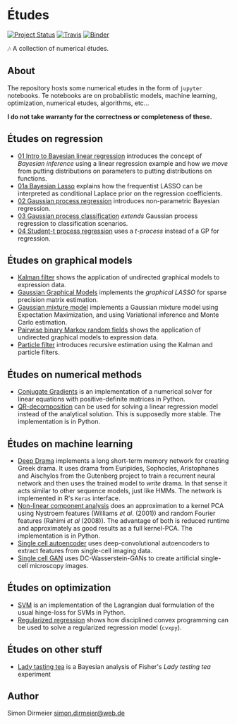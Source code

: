 # Études

[![Project Status](http://www.repostatus.org/badges/latest/wip.svg)](http://www.repostatus.org/#wip)
[![Travis](https://travis-ci.org/dirmeier/etudes.svg?branch=master)](https://travis-ci.org/dirmeier/etudes)
[![Binder](https://mybinder.org/badge.svg)](https://mybinder.org/v2/gh/dirmeier/etudes/master)

:notes: A collection of numerical études.

## About

The repository hosts some numerical etudes in the form of `jupyter` notebooks.
Te notebooks are on probabilistic models, machine learning, optimization, numerical etudes, algorithms, etc...

**I do not take warranty for the correctness or completeness of these.**

## Études on regression

- [01 Intro to Bayesian linear regression](https://nbviewer.jupyter.org/github/dirmeier/etudes/blob/master/bayesian_regression.ipynb) introduces the concept of *Bayesian inference* using a linear regression example and how we *move* from putting distributions on parameters to putting distributions on functions.
- [01a Bayesian Lasso](https://nbviewer.jupyter.org/github/dirmeier/etudes/blob/master/bayesian_lasso.ipynb) explains how the frequentist LASSO can be interpreted as conditional Laplace prior on the regression coefficients.
- [02 Gaussian process regression](https://nbviewer.jupyter.org/github/dirmeier/etudes/blob/master/gaussian_process_regression.ipynb) introduces non-parametric Bayesian regression.
- [03 Gaussian process classification](https://nbviewer.jupyter.org/github/dirmeier/etudes/blob/master/gaussian_process_classification.ipynb) *extends* Gaussian process regression to classification scenarios.
- [04 Student-t process regression](https://nbviewer.jupyter.org/github/dirmeier/probabilistic-modelling-notebooks/blob/master/t_process_regression.ipynb) uses a *t-process* instead of a GP for regression.

## Études on graphical models

- [Kalman  filter](https://nbviewer.jupyter.org/github/dirmeier/etudes/blob/master/extended_kalman_filter.ipynb) shows the application of undirected graphical models to expression data.
- [Gaussian Graphical Models](https://nbviewer.jupyter.org/github/dirmeier/etudes/blob/master/gaussian_graphical_models.ipynb) implements the *graphical LASSO* for sparse precision matrix estimation.
- [Gaussian mixture model](https://nbviewer.jupyter.org/github/dirmeier/etudes/blob/master/gaussian_mixture_model.ipynb) implements a Gaussian mixture model using Expectation Maximization, and using Variational inference and Monte Carlo estimation.
- [Pairwise binary Markov random fields](https://nbviewer.jupyter.org/github/dirmeier/etudes/blob/master/pb-mrf.ipynb) shows the application of undirected graphical models to expression data.
- [Particle filter](https://nbviewer.jupyter.org/github/dirmeier/etudes/blob/master/particle_filter.ipynb) introduces recursive estimation using the Kalman and particle filters.

## Études on numerical methods

- [Conjugate Gradients](https://nbviewer.jupyter.org/github/dirmeier/etudes/blob/master/conjugate_gradients.ipynb) is an implementation of a numerical solver for linear equations with positive-definite matrices in Python.
- [QR-decomposition](https://nbviewer.jupyter.org/github/dirmeier/etudes/blob/master/qr_decomposition.ipynb) can be used for solving a linear regression model instead of the analytical solution. This is supposedly more stable. The implementation is in Python.

## Études on machine learning

- [Deep Drama](https://nbviewer.jupyter.org/github/dirmeier/etudes/blob/master/deep_drama.ipynb) implements a long short-term memory network for creating Greek drama. It uses drama from Euripides, Sophocles, Aristophanes and
 Aischylos from the Gutenberg project to train a recurrent neural network and then uses the trained model to *write* drama. In that sense it acts similar to other sequence models, just like HMMs. The network is implemented in R's `Keras` interface.
- [Non-linear component analysis](https://nbviewer.jupyter.org/github/dirmeier/etudes/blob/master/non_linear_component_analysis.ipynb) does an approximation to a kernel PCA using Nystroem features (Williams *et al*. (2001))
and random Fourier features (Rahimi *et al* (2008)). The advantage of both is reduced runtime and approximately as good results as a full kernel-PCA. The implementation is in Python.
- [Single cell autoencoder](https://github.com/dirmeier/etudes/tree/master/sc-denoising-autoencoder.ipynb) uses deep-convolutional autoencoders to extract features from single-cell imaging data.
- [Single cell GAN](https://github.com/dirmeier/etudes/tree/master/sc-gan.ipynb) uses DC-Wasserstein-GANs to create artificial single-cell microscopy images.

## Études on optimization

- [SVM](https://nbviewer.jupyter.org/github/dirmeier/etudes/blob/master/svm.ipynb) is an implementation of the Lagrangian dual formulation of the usual hinge-loss for SVMs in Python.
- [Regularized regression](https://nbviewer.jupyter.org/github/dirmeier/etudes/blob/master/regularized_regression.ipynb) shows how disciplined convex programming can be used to solve a regularized regression model (`cvxpy`).


## Études on other stuff

- [Lady tasting tea](https://nbviewer.jupyter.org/github/dirmeier/etudes/blob/master/lady_tasting_tea..ipynb) is a Bayesian analysis of Fisher's *Lady testing tea* experiment



## Author

Simon Dirmeier <a href="mailto:simon.dirmeier@web.de">simon.dirmeier@web.de</a>
